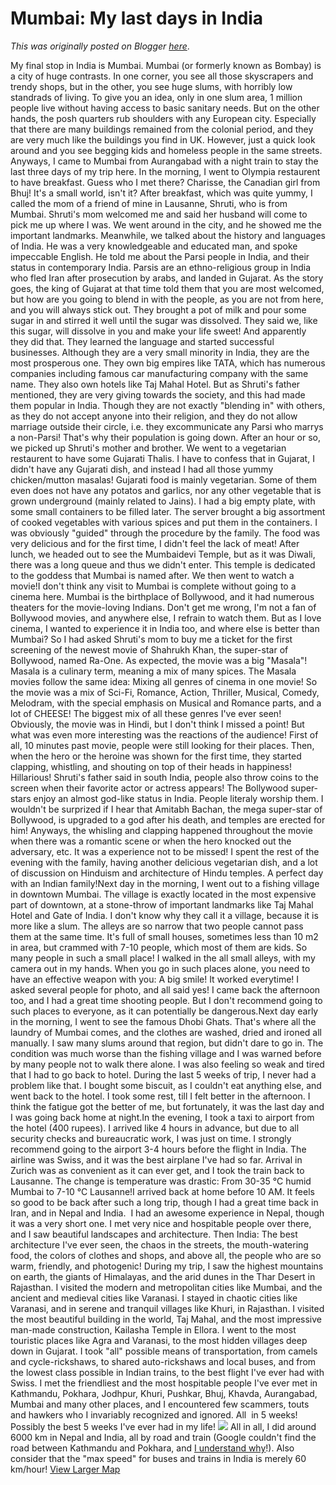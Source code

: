 # Mumbai: My last days in India

*This was originally posted on Blogger [here](https://photopensieve.blogspot.com/2011/10/mumbai-my-last-days-in-india.html)*.

My final stop in India is Mumbai. Mumbai (or formerly known as Bombay) is a city of huge contrasts. In one corner, you see all those skyscrapers and trendy shops, but in the other, you see huge slums, with horribly low standrads of living. To give you an idea, only in one slum area, 1 million people live without having access to basic sanitary needs. But on the other hands, the posh quarters rub shoulders with any European city. Especially that there are many buildings remained from the colonial period, and they are very much like the buildings you find in UK. However, just a quick look around and you see begging kids and homeless people in the same streets.
Anyways, I came to Mumbai from Aurangabad with a night train to stay the last three days of my trip here. In the morning, I went to Olympia restaurent to have breakfast. Guess who I met there? Charisse, the Canadian girl from Bhuj! It's a small world, isn't it? After breakfast, which was quite yummy, I called the mom of a friend of mine in Lausanne, Shruti, who is from Mumbai. Shruti's mom welcomed me and said her husband will come to pick me up where I was. We went around in the city, and he showed me the important landmarks. Meanwhile, we talked about the history and languages of India. He was a very knowledgeable and educated man, and spoke impeccable English. He told me about the Parsi people in India, and their status in contemporary India. Parsis are an ethno-religious group in India who fled Iran after prosecution by arabs, and landed in Gujarat. As the story goes, the king of Gujarat at that time told them that you are most welcomed, but how are you going to blend in with the people, as you are not from here, and you will always stick out. They brought a pot of milk and pour some sugar in and stirred it well until the sugar was dissolved. They said we, like this sugar, will dissolve in you and make your life sweet! And apparently they did that. They learned the language and started successful businesses. Although they are a very small minority in India, they are the most prosperous one. They own big empires like TATA, which has numerous companies including famous car manufacturing company with the same name. They also own hotels like Taj Mahal Hotel. But as Shruti's father mentioned, they are very giving towards the society, and this had made them popular in India. Though they are not exactly "blending in" with others, as they do not accept anyone into their religion, and they do not allow marriage outside their circle, i.e. they excommunicate any Parsi who marrys a non-Parsi! That's why their population is going down. After an hour or so, we picked up Shruti's mother and brother. We went to a vegetarian restaurent to have some Gujarati Thalis. I have to confess that in Gujarat, I didn't have any Gujarati dish, and instead I had all those yummy chicken/mutton masalas! Gujarati food is mainly vegetarian. Some of them even does not have any potatos and garlics, nor any other vegetable that is grown underground (mainly related to Jains). I had a big empty plate, with some small containers to be filled later. The server brought a big assortment of cooked vegetables with various spices and put them in the containers. I was obviously "guided" through the procedure by the family. The food was very delicious and for the first time, I didn't feel the lack of meat! After lunch, we headed out to see the Mumbaidevi Temple, but as it was Diwali, there was a long queue and thus we didn't enter. This temple is dedicated to the goddess that Mumbai is named after. We then went to watch a movie!I don't think any visit to Mumbai is complete without going to a cinema here. Mumbai is the birthplace of Bollywood, and it had numerous theaters for the movie-loving Indians. Don't get me wrong, I'm not a fan of Bollywood movies, and anywhere else, I refrain to watch them. But as I love cinema, I wanted to experience it in India too, and where else is better than Mumbai? So I had asked Shruti's mom to buy me a ticket for the first screening of the newest movie of Shahrukh Khan, the super-star of Bollywood, named Ra-One. As expected, the movie was a big "Masala"! Masala is a culinary term, meaning a mix of many spices. The Masala movies follow the same idea: Mixing all genres of cinema in one movie! So the movie was a mix of Sci-Fi, Romance, Action, Thriller, Musical, Comedy, Melodram, with the special emphasis on Musical and Romance parts, and a lot of CHEESE! The biggest mix of all these genres I've ever seen! Obviously, the movie was in Hindi, but I don't think I missed a point! But what was even more interesting was the reactions of the audience! First of all, 10 minutes past movie, people were still looking for their places. Then, when the hero or the heroine was shown for the first time, they started clapping, whistling, and shouting on top of their heads in happiness! Hillarious! Shruti's father said in south India, people also throw coins to the screen when their favorite actor or actress appears! The Bollywood super-stars enjoy an almost god-like status in India. People literaly worship them. I wouldn't be surprized if I hear that Amitabh Bachan, the mega super-star of Bollywood, is upgraded to a god after his death, and temples are erected for him! Anyways, the whisling and clapping happened throughout the movie when there was a romantic scene or when the hero knocked out the adversary, etc. It was a experience not to be missed! I spent the rest of the evening with the family, having another delicious vegetarian dish, and a lot of discussion on Hinduism and architecture of Hindu temples. A perfect day with an Indian family!Next day in the morning, I went out to a fishing village in downtown Mumbai. The village is exactly located in the most expensive part of downtown, at a stone-throw of important landmarks like Taj Mahal Hotel and Gate of India. I don't know why they call it a village, because it is more like a slum. The alleys are so narrow that two people cannot pass them at the same time. It's full of small houses, sometimes less than 10 m2 in area, but crammed with 7-10 people, which most of them are kids. So many people in such a small place! I walked in the all small alleys, with my camera out in my hands. When you go in such places alone, you need to have an effective weapon with you: A big smile! It worked everytime! I asked several people for photo, and all said yes! I came back the afternoon too, and I had a great time shooting people. But I don't recommend going to such places to everyone, as it can potentially be dangerous.Next day early in the morning, I went to see the famous Dhobi Ghats. That's where all the laundry of Mumbai comes, and the clothes are washed, dried and ironed all manually. I saw many slums around that region, but didn't dare to go in. The condition was much worse than the fishing village and I was warned before by many people not to walk there alone. I was also feeling so weak and tired that I had to go back to hotel. During the last 5 weeks of trip, I never had a problem like that. I bought some biscuit, as I couldn't eat anything else, and went back to the hotel. I took some rest, till I felt better in the afternoon. I think the fatigue got the better of me, but fortunately, it was the last day and I was going back home at night.In the evening, I took a taxi to airport from the hotel (400 rupees). I arrived like 4 hours in advance, but due to all security checks and bureaucratic work, I was just on time. I strongly recommend going to the airport 3-4 hours before the flight in India. The airline was Swiss, and it was the best airplane I've had so far. Arrival in Zurich was as convenient as it can ever get, and I took the train back to Lausanne. The change is temperature was drastic: From 30-35 °C humid Mumbai to 7-10 °C Lausanne!I arrived back at home before 10 AM. It feels so good to be back after such a long trip, though I had a great time back in Iran, and in Nepal and India.  I had an awesome experience in Nepal, though it was a very short one. I met very nice and hospitable people over there, and I saw beautiful landscapes and architecture. Then India: The best architecture I've ever seen, the chaos in the streets, the mouth-watering food, the colors of clothes and shops, and above all, the people who are so warm, friendly, and photogenic!
During my trip, I saw the highest mountains on earth, the giants of Himalayas, and the arid dunes in the Thar Desert in Rajasthan. I visited the modern and metropolitan cities like Mumbai, and the ancient and medieval cities like Varanasi. I stayed in chaotic cities like Varanasi, and in serene and tranquil villages like Khuri, in Rajasthan. I visited the most beautiful building in the world, Taj Mahal, and the most impressive man-made construction, Kailasha Temple in Ellora. I went to the most touristic places like Agra and Varanasi, to the most hidden villages deep down in Gujarat. I took "all" possible means of transportation, from camels and cycle-rickshaws, to shared auto-rickshaws and local buses, and from the lowest class possible in Indian trains, to the best flight I've ever had with Swiss. I met the friendliest and the most hospitable people I've ever met in Kathmandu, Pokhara, Jodhpur, Khuri, Pushkar, Bhuj, Khavda, Aurangabad, Mumbai and many other places, and I encountered few scammers, touts and hawkers who I invariably recognized and ignored. All  in 5 weeks! Possibly the best 5 weeks I've ever had in my life!
![](https://blogger.googleusercontent.com/img/b/R29vZ2xl/AVvXsEhChAjHv8r2Ts6SPr18s6_ZDhGlMsLdQukOrLK2fDjVBO7ity0WdKq3DZ8J2NUsc8zbdmvBe-sx2zcbzTPKcJmX5xdcqSY-DxnaUu5TXje_GRLr0e2_PHAhHARvgHfqOjFMLzEBzltNCYb9/s400/Taj.jpg)
All in all, I did around 6000 km in Nepal and India, all by road and train (Google couldn't find the road between Kathmandu and Pokhara, and [I understand why](http://photopensieve.blogspot.com/2011/09/kathmandu-pokhara.html)!). Also consider that the "max speed" for buses and trains in India is merely 60 km/hour!
[View Larger Map](http://maps.google.com/maps?saddr=Pokhara,+Western+Region,+Nepal\&daddr=Gorakhpur,+Uttar+Pradesh,+India+to:Varanasi,+Uttar+Pradesh,+India+to:Agra,+Uttar+Pradesh,+India+to:Jaipur,+Rajasthan,+India+to:Pushkar,+Rajasthan,+India+to:Jodhpur,+Rajasthan,+India+to:Bikaner,+Rajasthan,+India+to:Jaisalmer,+Rajasthan,+India+to:Khuri,+khoohdi,+Rajasthan,+India+to:Jaisalmer,+Rajasthan,+India+to:Jodhpur,+Rajasthan,+India+to:Ahmedabad,+Gujarat,+India+to:Bhuj,+Gujarat,+India+to:Khavda,+Gujarat,+India+to:Bhuj,+Gujarat,+India+to:Mumbai,+Maharashtra,+India+to:Aurangabad,+Maharashtra,+India+to:Ajanta,+Maharashtra,+India+to:Aurangabad,+Maharashtra,+India+to:Ellora+Caves,+Ellora+cave+Rd,+Maharashtra,+India+to:Aurangabad,+Maharashtra,+India+to:Mumbai,+Maharashtra,+India\&hl=en\&sll=23.541423,77.481341\&sspn=10.401811,19.094238\&geocode=FUVWrgEdcIIBBSn_dgO_e5OVOTFkIYAlO4LP9g%3BFTAsmAEdCxP4BCmJJDMMakSROTGiv8bcf_nzHw%3BFQ1RggEd2hTyBClNz-tvty2OOTG18D-FEBcTaA%3BFd6ungEdCk-mBCnZQS98hQ10OTFCO1KpOO9KeA%3BFYi4mgEdKOCEBCmB4ldM30psOTEJLvIMOsbhDA%3BFYs2lAEd7J5xBCkvKlflIt1rOTHq8s0vkT1zuA%3BFVmlkAEd1CZaBCm5zAaqToxBOTG4q-EKW-oUgQ%3BFbKMqwEdr7xeBCmJuwvZe90_OTFrgWR2GhLjTA%3BFUDEmgEdINk5BClrORuqKLxHOTHjbtZg1pvv9Q%3BFRsclgEdtwo3BClpElmPgsxHOTHSpG_t2NdJOQ%3BFUDEmgEdINk5BClrORuqKLxHOTHjbtZg1pvv9Q%3BFVmlkAEd1CZaBCm5zAaqToxBOTG4q-EKW-oUgQ%3BFVCOXwEd9ERTBClJ1Fu6ioReOTEWZU9hEd3OTw%3BFdfKYgEdYPcmBCkXbwsACeJQOTGmdAevWPN3cA%3BFcPVawEdVwUoBClVIu14r0tQOTENfFlBbvNE3g%3BFdfKYgEdYPcmBCkXbwsACeJQOTGmdAevWPN3cA%3BFY8vIgEdZLJXBCnB7URmMMbnOzFpjGSNj-2kXQ%3BFUVJLwEd0qV9BCljvGmjFZjbOzE-p6Ipi1MtcQ%3BFcROOQEdV9uDBCmxz2kmW4DZOzGtHpjgWsrtoQ%3BFUVJLwEd0qV9BCljvGmjFZjbOzE-p6Ipi1MtcQ%3BFQ-EMQEdRCV7BCGRpwYb8j_mPg%3BFUVJLwEd0qV9BCljvGmjFZjbOzE-p6Ipi1MtcQ%3BFY8vIgEdZLJXBCnB7URmMMbnOzFpjGSNj-2kXQ\&vpsrc=6\&mra=pr\&t=m\&ie=UTF8\&ll=22.471955,79.760742\&spn=20.894577,38.188477\&source=embed)